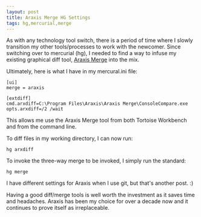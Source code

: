 ```yaml
--- 
layout: post 
title: Araxis Merge HG Settings
tags: hg,mercurial,merge
--- 
```

As with any technology tool switch, there is a period of time where I
slowly transition my other tools/processes to work with the newcomer. 
Since switching over to mercurial (hg), I needed to find a way to 
infuse my existing graphical diff tool, [Araxis Merge](http://www.araxis.com/merge/) 
into the mix. 

Ultimately, here is what I have in my mercural.ini file:

	[ui]
	merge = araxis

	[extdiff]
	cmd.arxdiff=C:\Program Files\Araxis\Araxis Merge\ConsoleCompare.exe
	opts.arxdiff=/2 /wait

This allows me use the Araxis Merge tool from both Tortoise Workbench 
and from the command line. 

To diff files in my working directory, I can now run:

	hg arxdiff

To invoke the three-way merge to be invoked, I simply run the standard:

	hg merge

I have different settings for Araxis when I use git, but that's 
another post. :)

Having a good diff/merge tools is well worth the investment as it saves 
time and headaches. Araxis has been my choice for over a decade now and
it continues to prove itself as irreplaceable.

